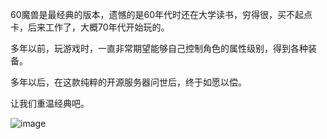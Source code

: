 60魔兽是最经典的版本，遗憾的是60年代时还在大学读书，穷得很，买不起点卡，后来工作了，大概70年代开始玩的。

多年以前，玩游戏时，一直非常期望能够自己控制角色的属性级别，得到各种装备。

多年以后，在这款纯粹的开源服务器问世后，终于如愿以偿。

让我们重温经典吧。


 ![image](https://github.com/geektcp/ClassicWOW/alipay_zhifubao.png)